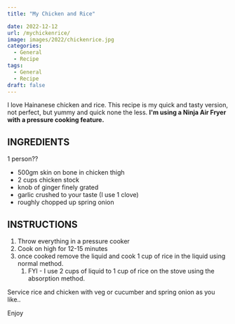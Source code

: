 ```yaml
---
title: "My Chicken and Rice"

date: 2022-12-12
url: /mychickenrice/
image: images/2022/chickenrice.jpg
categories:
  - General
  - Recipe
tags:
  - General
  - Recipe
draft: false
---
```

I love Hainanese chicken and rice. This recipe is my quick and tasty version, not perfect, but yummy and quick none the less. **I'm using a Ninja Air Fryer with a pressure cooking feature.**
<!--more-->

## INGREDIENTS

1 person?? 

-   500gm skin on bone in chicken thigh
-   2 cups chicken stock
-   knob of ginger finely grated
-   garlic crushed to your taste (I use 1 clove)
-   roughly chopped up spring onion

## INSTRUCTIONS

1.  Throw everything in a pressure cooker
2.  Cook on high for 12-15 minutes
3.  once cooked remove the liquid and cook 1 cup of rice in the liquid using normal method. 
	1. FYI - I use 2 cups of liquid to 1 cup of rice on the stove using the absorption method.

Service rice and chicken with veg or cucumber and spring onion as you like..

Enjoy